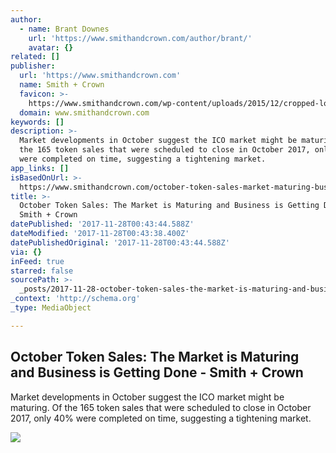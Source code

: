 ```yaml
---
author:
  - name: Brant Downes
    url: 'https://www.smithandcrown.com/author/brant/'
    avatar: {}
related: []
publisher:
  url: 'https://www.smithandcrown.com'
  name: Smith + Crown
  favicon: >-
    https://www.smithandcrown.com/wp-content/uploads/2015/12/cropped-logo_pattern_color-copy-01-200x200.png
  domain: www.smithandcrown.com
keywords: []
description: >-
  Market developments in October suggest the ICO market might be maturing. Of
  the 165 token sales that were scheduled to close in October 2017, only 40%
  were completed on time, suggesting a tightening market.
app_links: []
isBasedOnUrl: >-
  https://www.smithandcrown.com/october-token-sales-market-maturing-business-getting-done/
title: >-
  October Token Sales: The Market is Maturing and Business is Getting Done -
  Smith + Crown
datePublished: '2017-11-28T00:43:44.588Z'
dateModified: '2017-11-28T00:43:38.400Z'
datePublishedOriginal: '2017-11-28T00:43:44.588Z'
via: {}
inFeed: true
starred: false
sourcePath: >-
  _posts/2017-11-28-october-token-sales-the-market-is-maturing-and-business-is.md
_context: 'http://schema.org'
_type: MediaObject

---
```

<article style=""><h1>October Token Sales: The Market is Maturing and Business is Getting Done - Smith + Crown</h1><p>Market developments in October suggest the ICO market might be maturing. Of the 165 token sales that were scheduled to close in October 2017, only 40% were completed on time, suggesting a tightening market.</p><img src="https://www.smithandcrown.com/wp-content/uploads/2017/11/Screen-Shot-2017-11-22-at-4.04.52-PM.png" /></article>